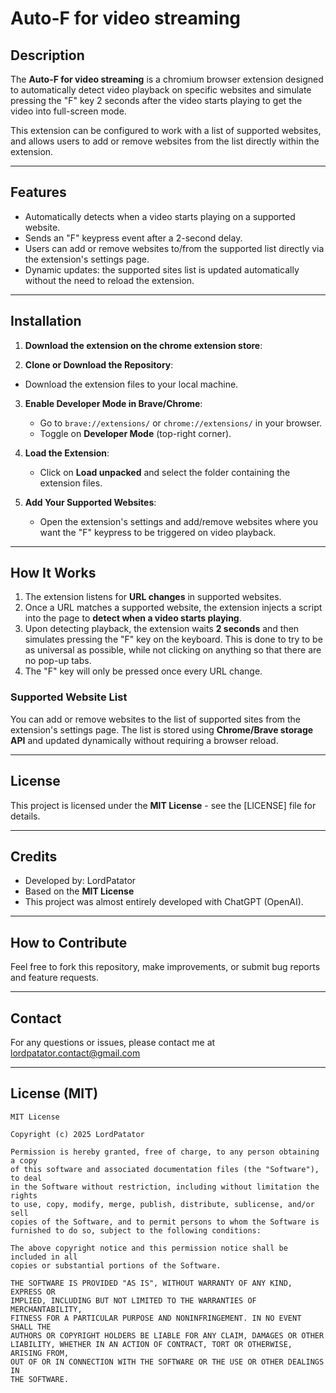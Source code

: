# Auto-F for video streaming

## Description

The **Auto-F for video streaming** is a chromium browser extension designed to automatically detect video playback on specific websites and simulate pressing the "F" key 2 seconds after the video starts playing to get the video into full-screen mode.

This extension can be configured to work with a list of supported websites, and allows users to add or remove websites from the list directly within the extension.

---

## Features

- Automatically detects when a video starts playing on a supported website.
- Sends an "F" keypress event after a 2-second delay.
- Users can add or remove websites to/from the supported list directly via the extension's settings page.
- Dynamic updates: the supported sites list is updated automatically without the need to reload the extension.

---

## Installation

1.  **Download the extension on the chrome extension store**:
    
2.  **Clone or Download the Repository**:
   - Download the extension files to your local machine.

3. **Enable Developer Mode in Brave/Chrome**:
   - Go to `brave://extensions/` or `chrome://extensions/` in your browser.
   - Toggle on **Developer Mode** (top-right corner).

4. **Load the Extension**:
   - Click on **Load unpacked** and select the folder containing the extension files.

5. **Add Your Supported Websites**:
   - Open the extension's settings and add/remove websites where you want the "F" keypress to be triggered on video playback.

---

## How It Works

1. The extension listens for **URL changes** in supported websites.
2. Once a URL matches a supported website, the extension injects a script into the page to **detect when a video starts playing**.
3. Upon detecting playback, the extension waits **2 seconds** and then simulates pressing the "F" key on the keyboard. This is done to try to be as universal as possible, while not clicking on anything so that there are no pop-up tabs.
4. The "F" key will only be pressed once every URL change.

### Supported Website List

You can add or remove websites to the list of supported sites from the extension's settings page. The list is stored using **Chrome/Brave storage API** and updated dynamically without requiring a browser reload.

---

## License

This project is licensed under the **MIT License** - see the [LICENSE] file for details.

---

## Credits

- Developed by: LordPatator
- Based on the **MIT License**
- This project was almost entirely developed with ChatGPT (OpenAI).


---

## How to Contribute

Feel free to fork this repository, make improvements, or submit bug reports and feature requests.

---

## Contact

For any questions or issues, please contact me at lordpatator.contact@gmail.com 

---

## License (MIT)

```
MIT License

Copyright (c) 2025 LordPatator

Permission is hereby granted, free of charge, to any person obtaining a copy
of this software and associated documentation files (the "Software"), to deal
in the Software without restriction, including without limitation the rights
to use, copy, modify, merge, publish, distribute, sublicense, and/or sell
copies of the Software, and to permit persons to whom the Software is
furnished to do so, subject to the following conditions:

The above copyright notice and this permission notice shall be included in all
copies or substantial portions of the Software.

THE SOFTWARE IS PROVIDED "AS IS", WITHOUT WARRANTY OF ANY KIND, EXPRESS OR
IMPLIED, INCLUDING BUT NOT LIMITED TO THE WARRANTIES OF MERCHANTABILITY,
FITNESS FOR A PARTICULAR PURPOSE AND NONINFRINGEMENT. IN NO EVENT SHALL THE
AUTHORS OR COPYRIGHT HOLDERS BE LIABLE FOR ANY CLAIM, DAMAGES OR OTHER
LIABILITY, WHETHER IN AN ACTION OF CONTRACT, TORT OR OTHERWISE, ARISING FROM,
OUT OF OR IN CONNECTION WITH THE SOFTWARE OR THE USE OR OTHER DEALINGS IN
THE SOFTWARE.
